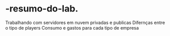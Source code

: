 # -resumo-do-lab.
Trabalhando com servidores em nuvem privadas e publicas
Difernças entre o tipo de players
Consumo e gastos para cada tipo de empresa
